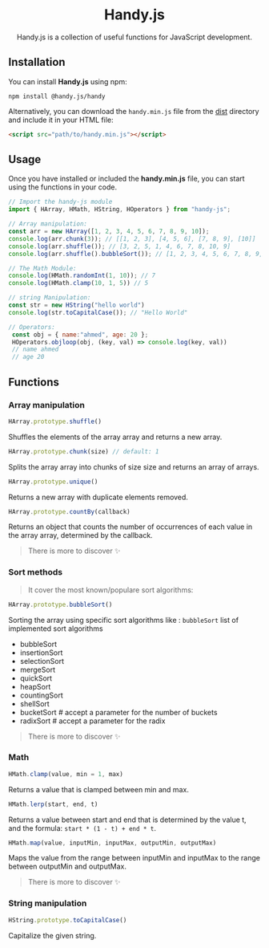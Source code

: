 <h1 align="center">Handy.js</h1>
<p align="center">Handy.js is a collection of useful functions for JavaScript development.</p>

## Installation

You can install **Handy.js** using npm:

```shell
npm install @handy.js/handy
```

Alternatively, you can download the `handy.min.js` file from the [dist](./dist/handy.min.js)  directory and include it in your HTML file:

```html
<script src="path/to/handy.min.js"></script>
```

## Usage

Once you have installed or included the **handy.min.js** file, you can start using the functions in your code.

```javascript
// Import the handy-js module
import { HArray, HMath, HString, HOperators } from "handy-js";

// Array manipulation:
const arr = new HArray([1, 2, 3, 4, 5, 6, 7, 8, 9, 10]);
console.log(arr.chunk(3)); // [[1, 2, 3], [4, 5, 6], [7, 8, 9], [10]]
console.log(arr.shuffle()); // [3, 2, 5, 1, 4, 6, 7, 8, 10, 9]
console.log(arr.shuffle().bubbleSort()); // [1, 2, 3, 4, 5, 6, 7, 8, 9, 10]

// The Math Module:
console.log(HMath.randomInt(1, 10)); // 7
console.log(HMath.clamp(10, 1, 5)) // 5

// string Manipulation:
const str = new HString("hello world")
console.log(str.toCapitalCase()); // "Hello World"

// Operators:
 const obj = { name:"ahmed", age: 20 };
 HOperators.objloop(obj, (key, val) => console.log(key, val))
 // name ahmed
 // age 20
```

## Functions

### Array manipulation

```javascript
HArray.prototype.shuffle()
```

Shuffles the elements of the array array and returns a new array.

```javascript
HArray.prototype.chunk(size) // default: 1
```

Splits the array array into chunks of size size and returns an array of arrays.

```javascript
HArray.prototype.unique()
```

Returns a new array with duplicate elements removed.

```javascript
HArray.prototype.countBy(callback)
```

Returns an object that counts the number of occurrences of each value in the array array, determined by the callback.

> There is more to discover ✨

### Sort methods

> It cover the most known/populare sort algorithms:

```javascript
HArray.prototype.bubbleSort()
```

Sorting the array using specific sort algorithms like : `bubbleSort`
list of implemented sort algorithms

- bubbleSort
- insertionSort
- selectionSort
- mergeSort
- quickSort
- heapSort
- countingSort
- shellSort
- bucketSort # accept a parameter for the number of buckets
- radixSort # accept a parameter for the radix

> There is more to discover ✨

### Math

```javascript
HMath.clamp(value, min = 1, max)
```

Returns a value that is clamped between min and max.

```javascript
HMath.lerp(start, end, t)
```

Returns a value between start and end that is determined by the value t, and the formula: `start * (1 - t) + end * t`.

```javascript
HMath.map(value, inputMin, inputMax, outputMin, outputMax)
```

Maps the value from the range between inputMin and inputMax to the range between outputMin and outputMax.

> There is more to discover ✨

### String manipulation

```javascript
HString.prototype.toCapitalCase()
```

Capitalize the given string.
